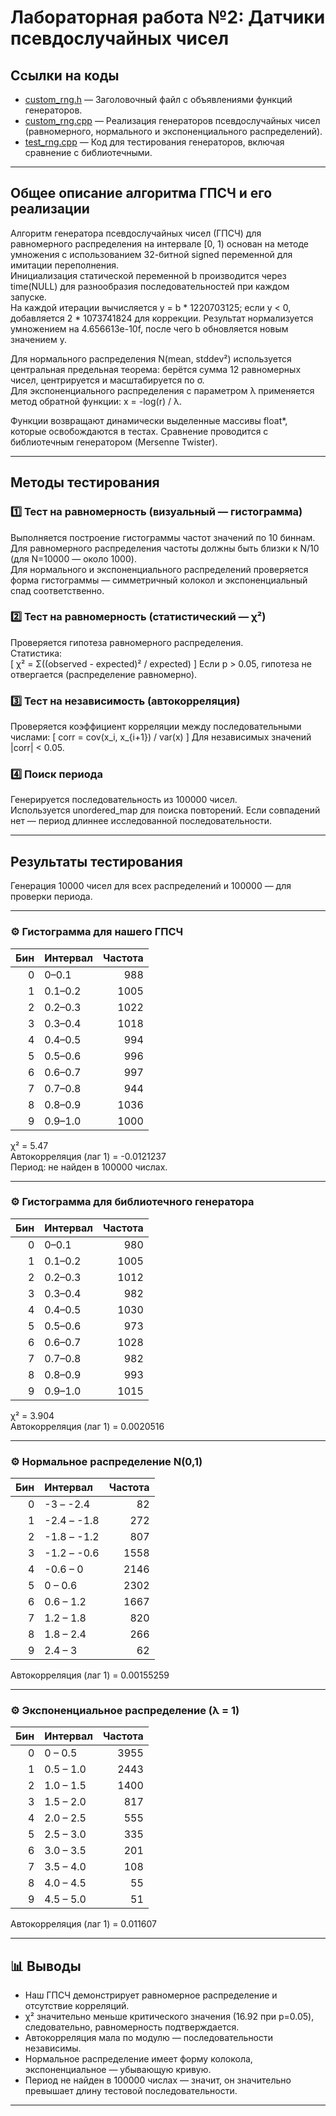 # Лабораторная работа №2: Датчики псевдослучайных чисел

## Ссылки на коды
- [custom_rng.h](custom_rng.h) — Заголовочный файл с объявлениями функций генераторов.
- [custom_rng.cpp](custom_rng.cpp) — Реализация генераторов псевдослучайных чисел (равномерного, нормального и экспоненциального распределений).
- [test_rng.cpp](test_rng.cpp) — Код для тестирования генераторов, включая сравнение с библиотечными.

---

## Общее описание алгоритма ГПСЧ и его реализации
Алгоритм генератора псевдослучайных чисел (ГПСЧ) для равномерного распределения на интервале [0, 1) основан на методе умножения с использованием 32-битной signed переменной для имитации переполнения.  
Инициализация статической переменной b производится через time(NULL) для разнообразия последовательностей при каждом запуске.  
На каждой итерации вычисляется y = b * 1220703125; если y < 0, добавляется 2 * 1073741824 для коррекции. Результат нормализуется умножением на 4.656613e-10f, после чего b обновляется новым значением y.

Для нормального распределения N(mean, stddev²) используется центральная предельная теорема: берётся сумма 12 равномерных чисел, центрируется и масштабируется по σ.  
Для экспоненциального распределения с параметром λ применяется метод обратной функции: x = -log(r) / λ.

Функции возвращают динамически выделенные массивы float*, которые освобождаются в тестах. Сравнение проводится с библиотечным генератором <random> (Mersenne Twister).

---

## Методы тестирования

### 1️⃣ Тест на равномерность (визуальный — гистограмма)
Выполняется построение гистограммы частот значений по 10 биннам. Для равномерного распределения частоты должны быть близки к N/10 (для N=10000 — около 1000).  
Для нормального и экспоненциального распределений проверяется форма гистограммы — симметричный колокол и экспоненциальный спад соответственно.

### 2️⃣ Тест на равномерность (статистический — χ²)
Проверяется гипотеза равномерного распределения.  
Статистика:  
\[
χ² = Σ((observed - expected)² / expected)
\]
Если p > 0.05, гипотеза не отвергается (распределение равномерно).

### 3️⃣ Тест на независимость (автокорреляция)
Проверяется коэффициент корреляции между последовательными числами:
\[
corr = cov(x_i, x_{i+1}) / var(x)
\]
Для независимых значений |corr| < 0.05.

### 4️⃣ Поиск периода
Генерируется последовательность из 100000 чисел.  
Используется unordered_map для поиска повторений. Если совпадений нет — период длиннее исследованной последовательности.

---

## Результаты тестирования

Генерация 10000 чисел для всех распределений и 100000 — для проверки периода.

---

### ⚙️ Гистограмма для нашего ГПСЧ
| Бин | Интервал | Частота |
|----:|:----------|--------:|
| 0 | 0–0.1 | 988 |
| 1 | 0.1–0.2 | 1005 |
| 2 | 0.2–0.3 | 1022 |
| 3 | 0.3–0.4 | 1018 |
| 4 | 0.4–0.5 | 994 |
| 5 | 0.5–0.6 | 996 |
| 6 | 0.6–0.7 | 997 |
| 7 | 0.7–0.8 | 944 |
| 8 | 0.8–0.9 | 1036 |
| 9 | 0.9–1.0 | 1000 |

χ² = 5.47  
Автокорреляция (лаг 1) = -0.0121237  
Период: не найден в 100000 числах.

---

### ⚙️ Гистограмма для библиотечного генератора
| Бин | Интервал | Частота |
|----:|:----------|--------:|
| 0 | 0–0.1 | 980 |
| 1 | 0.1–0.2 | 1005 |
| 2 | 0.2–0.3 | 1012 |
| 3 | 0.3–0.4 | 982 |
| 4 | 0.4–0.5 | 1030 |
| 5 | 0.5–0.6 | 973 |
| 6 | 0.6–0.7 | 1028 |
| 7 | 0.7–0.8 | 982 |
| 8 | 0.8–0.9 | 993 |
| 9 | 0.9–1.0 | 1015 |

χ² = 3.904  
Автокорреляция (лаг 1) = 0.0020516

---

### ⚙️ Нормальное распределение N(0,1)
| Бин | Интервал | Частота |
|----:|:----------|--------:|
| 0 | -3 – -2.4 | 82 |
| 1 | -2.4 – -1.8 | 272 |
| 2 | -1.8 – -1.2 | 807 |
| 3 | -1.2 – -0.6 | 1558 |
| 4 | -0.6 – 0 | 2146 |
| 5 | 0 – 0.6 | 2302 |
| 6 | 0.6 – 1.2 | 1667 |
| 7 | 1.2 – 1.8 | 820 |
| 8 | 1.8 – 2.4 | 266 |
| 9 | 2.4 – 3 | 62 |

Автокорреляция (лаг 1) = 0.00155259

---

### ⚙️ Экспоненциальное распределение (λ = 1)
| Бин | Интервал | Частота |
|----:|:----------|--------:|
| 0 | 0 – 0.5 | 3955 |
| 1 | 0.5 – 1.0 | 2443 |
| 2 | 1.0 – 1.5 | 1400 |
| 3 | 1.5 – 2.0 | 817 |
| 4 | 2.0 – 2.5 | 555 |
| 5 | 2.5 – 3.0 | 335 |
| 6 | 3.0 – 3.5 | 201 |
| 7 | 3.5 – 4.0 | 108 |
| 8 | 4.0 – 4.5 | 55 |
| 9 | 4.5 – 5.0 | 51 |

Автокорреляция (лаг 1) = 0.011607

---

## 📊 Выводы
- Наш ГПСЧ демонстрирует равномерное распределение и отсутствие корреляций.  
- χ² значительно меньше критического значения (16.92 при p=0.05), следовательно, равномерность подтверждается.  
- Автокорреляция мала по модулю — последовательности независимы.  
- Нормальное распределение имеет форму колокола, экспоненциальное — убывающую кривую.  
- Период не найден в 100000 числах — значит, он значительно превышает длину тестовой последовательности.

---
